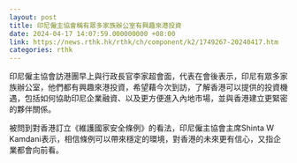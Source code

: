 ```yaml
---
layout: post
title: 印尼僱主協會稱有眾多家族辦公室有興趣來港投資
date: 2024-04-17 14:07:59.000000000 +08:00
link: https://news.rthk.hk/rthk/ch/component/k2/1749267-20240417.htm
categories: rthk
---
```


印尼僱主協會訪港團早上與行政長官李家超會面，代表在會後表示，印尼有眾多家族辦公室，他們都有興趣來港投資，希望藉今次到訪，了解香港可以提供的投資機遇，包括如何協助印尼企業融資、以及更方便進入內地市場，並與香港建立更緊密的夥伴關係。

被問到對香港訂立《維護國家安全條例》的看法，印尼僱主協會主席Shinta W Kamdani表示，相信條例可以帶來穩定的環境，對香港的未來更有信心，又指企業都會向前看。
